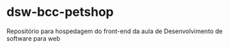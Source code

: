 # dsw-bcc-petshop
Repositório para hospedagem do front-end da aula de Desenvolvimento de software para web
